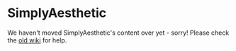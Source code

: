 # SimplyAesthetic

We haven't moved SimplyAesthetic's content over yet - sorry! Please check the <a href="https://wiki-old.lewmc.net">old wiki</a> for help.